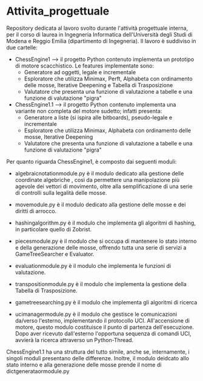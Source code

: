 # Attivita_progettuale
Repository dedicata al lavoro svolto durante l'attività progettuale interna, per il corso di laurea in Ingegneria Informatica dell'Università degli Studi di Modena e Reggio Emilia (dipartimento di Ingegneria).
Il lavoro è suddiviso in due cartelle:
- ChessEngine1 --> il progetto Python contenuto implementa un prototipo di motore scacchistico. Le features implementate sono:
    - Generatore ad oggetti, legale e incrementale
    - Esploratore che utilizza Minimax, Perft, Alphabeta con ordinamento delle mosse, Iterative Deepening e Tabella di Trasposizione
    - Valutatore che presenta una funzione di valutazione a tabelle e una funzione di valutazione "pigra"
- ChessEngine1.1 --> il progetto Python contenuto implementa una variante non completa del motore sudetto; infatti presenta:
    - Generatore a liste (si ispira alle bitboards), pseudo-legale e incrementale
    - Esploratore che utilizza Minimax, Alphabeta con ordinamento delle mosse, Iterative Deepening
    - Valutatore che presenta una funzione di valutazione a tabelle e una funzione di valutazione "pigra"


Per quanto riguarda ChessEngine1, è composto dai seguenti moduli:
- algebraicnotationmodule.py è il modulo dedicato alla gestione delle coordinate algebriche , così da permettere una manipolazione più agevole dei vettori di movimento, oltre alla semplificazione di una serie di controlli sulla legalità delle mosse.

- movemodule.py è il modulo dedicato alla gestione delle mosse e dei diritti di arrocco.

- hashingalgorithm.py è il modulo che implementa gli algoritmi di hashing, in particolare quello di Zobrist.

- piecesmodule.py è il modulo che si occupa di mantenere lo stato interno e della generazione delle mosse, offrendo tutta una serie di servizi a GameTreeSearcher e Evaluator.

- evaluationmodule.py è il modulo che implementa le funzioni di valutazione.

- transpositionmodule.py è il modulo che implementa la gestione della Tabella di Trasposizione.

- gametreesearching.py è il modulo che implementa gli algoritmi di ricerca

- ucimanagermodule.py è il modulo che gestisce le comunicazioni da/verso l'esterno, implementando il protocollo UCI. All'accensione di motore, questo modulo costituisce il punto di partenza dell'esecuzione. Dopo aver ricevuto dall'esterno l'opportuna sequenza di comandi UCI, avvierà la ricerca attraverso un Python-Thread.


ChessEngine1.1 ha una struttura del tutto simile, anche se, internamente, i singoli moduli presentano delle differenze. Inoltre, il modulo deidcato allo stato interno e alla generazione delle mosse prende il nome di dictgenerataormodule.py
